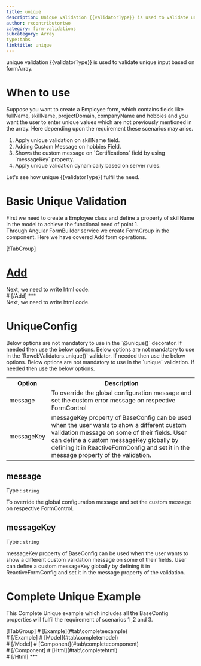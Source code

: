 ```yaml
---
title: unique
description: Unique validation {{validatorType}} is used to validate unique input based on formArray.
author: rxcontributortwo
category: form-validations
subcategory: Array
type:tabs
linktitle: unique
---
```


<div class="title-bar"><p>unique validation {{validatorType}} is used to validate unique input based on formArray.</p></div>

# When to use
Suppose you want to create a Employee form, which contains fields like fullName, skillName, projectDomain, companyName and hobbies and you want the user to enter unique values which are not previously mentioned in the array. Here depending upon the requirement these scenarios may arise.
<ol class = 'showHideElement'>
<li>Apply unique validation on skillName field.</li>
<li>Adding Custom Message on hobbies Field.</li>
   <li>Shows the custom message on `Certifications` field by using `messageKey` property.</li>
	<data-scope scope="['decorator','validator']">
		<li>Apply unique validation dynamically based on server rules. </li>
	</data-scope>
</ol>

Let's see how unique {{validatorType}} fulfil the need.

# Basic Unique Validation

<data-scope scope="['decorator','template-driven-directives','template-driven-decorators']">
First we need to create a Employee class and define a property of skillName in the model to achieve the functional need of point 1.
<div component="app-code" key="unique-add-model"></div> 
</data-scope>
Through Angular FormBuilder service we create FormGroup in the component.

<data-scope scope="['decorator, validator','template-driven-directives','template-driven-decorators']">
Here we have covered Add form operations. 
</data-scope> 

<data-scope scope="['decorator']">
<div component="app-tabs" key="basic-operations"></div>

[!TabGroup]
# [Add](#tab\basicadd)
<div component="app-code" key="unique-add-component"></div> 
Next, we need to write html code.
<div component="app-code" key="unique-add-html"></div> 
<div component="app-example-runner" ref-component="app-unique-add"></div>
# [/Add]
***
</data-scope>

<data-scope scope="['validator','template-driven-directives','template-driven-decorators']">
<div component="app-code" key="unique-add-component"></div> 
Next, we need to write html code.
<div component="app-code" key="unique-add-html"></div> 
<div component="app-example-runner" ref-component="app-unique-add"></div>
</data-scope>

# UniqueConfig

<data-scope scope="['decorator']">
Below options are not mandatory to use in the `@unique()` decorator. If needed then use the below options.
</data-scope>

<data-scope scope="['validator']">
Below options are not mandatory to use in the `RxwebValidators.unique()` validator. If needed then use the below options.
</data-scope>

<data-scope scope="['template-driven-directives','template-driven-decorators']">
Below options are not mandatory to use in the `unique` validation. If needed then use the below options.
</data-scope>

<table class="table table-bordered table-striped showHideElement">
<tr><th>Option</th><th>Description</th></tr>
<tr><td><a  (click)='scrollTo("#message")' title="message">message</a></td><td>To override the global configuration message and set the custom error message on respective FormControl</td></tr>
<tr><td><a (click)='scrollTo("#messageKey")' title="messageKey">messageKey</a></td><td>messageKey property of BaseConfig can be used when the user wants to show a different custom validation message on some of their fields. User can define a custom messageKey globally by defining it in ReactiveFormConfig and set it in the message property of the validation.</td></tr>
</table>

## message 
Type :  `string` 

To override the global configuration message and set the custom message on respective FormControl.

<div component="app-code" key="unique-messageExample-model"></div> 
<div component="app-example-runner" ref-component="app-unique-message" title="unique {{validatorType}} with message" key="message"></div>

## messageKey
Type : `string`

messageKey property of BaseConfig can be used when the user wants to show a different custom validation message on some of their fields. User can define a custom messageKey globally by defining it in ReactiveFormConfig and set it in the message property of the validation.

<div component="app-code" key="unique-messageKeyExample-model"></div> 
<div component="app-example-runner" ref-component="app-unique-messageKey" title="unique {{validatorType}} with messageKey" key="messageKey"></div>

# Complete Unique Example

This Complete Unique example which includes all the BaseConfig properties will fulfil the requirement of scenarios 1 ,2 and 3.

<div component="app-tabs" key="complete"></div>
[!TabGroup]
# [Example](#tab\completeexample)
<div component="app-example-runner" ref-component="app-unique-complete"></div>
# [/Example]
<data-scope scope="['decorator','template-driven-directives','template-driven-decorators']">
# [Model](#tab\completemodel)
<div component="app-code" key="unique-complete-model"></div> 
# [/Model]
</data-scope>
# [Component](#tab\completecomponent)
<div component="app-code" key="unique-complete-component"></div> 
# [/Component]
# [Html](#tab\completehtml)
<div component="app-code" key="unique-complete-html"></div> 
# [/Html]
***
